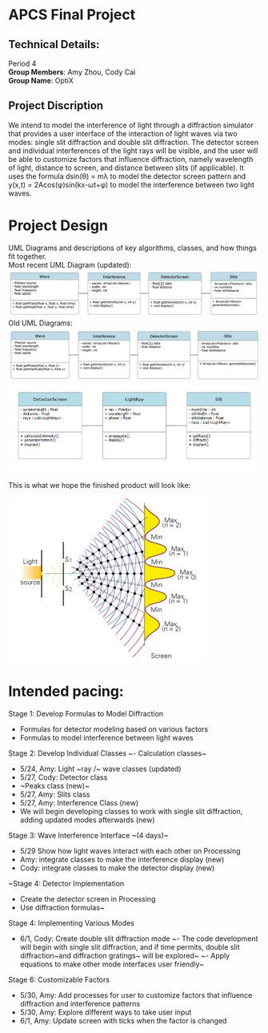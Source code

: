 # APCS Final Project
## Technical Details:

Period 4 <br/>
**Group Members**: Amy Zhou, Cody Cai <br/>
**Group Name**: OptiX

## Project Discription
We intend to model the interference of light through a diffraction simulator that provides a user interface of the interaction of light waves via two modes: single slit diffraction and double slit diffraction. The detector screen and individual interferences of the light rays will be visible, and the user will be able to customize factors that influence diffraction, namely wavelength of light, distance to screen, and distance between slits (if applicable). It uses the formula dsin(θ) = mλ to model the detector screen pattern and y(x,t) = 2Acos(φ)sin(kx-ωt+φ) to model the interference between two light waves.

# Project Design

UML Diagrams and descriptions of key algorithms, classes, and how things fit together. <br/>
 Most recent UML Diagram (updated):
 ![UML Diagram](/imgs/uml_v3.png) <br/>
 Old UML Diagrams:  
 ![UML Diagram](/imgs/uml_v2.png)
 ![UML Diagram](/imgs/uml_v1.png)

This is what we hope the finished product will look like:

  ![Final Product](/imgs/diffraction.jpg)

# Intended pacing:

Stage 1: Develop Formulas to Model Diffraction
- Formulas for detector modeling based on various factors
- Formulas to model interference between light waves

Stage 2: Develop Individual Classes
~- Calculation classes~
- 5/24, Amy: Light ~ray /~ wave classes (updated)
- 5/27, Cody:  Detector class
- ~Peaks class (new)~ 
- 5/27, Amy: Slits class
- 5/27, Amy: Interference Class (new)
- We will begin developing classes to work with single slit diffraction, adding updated modes afterwards (new)

Stage 3: Wave Interference Interface ~(4 days)~
- 5/29 Show how light waves interact with each other on Processing
- Amy: integrate classes to make the interference display (new)
- Cody: integrate classes to make the detector display (new)

~Stage 4: Detector Implementation
- Create the detector screen in Processing
- Use diffraction formulas~

Stage 4: Implementing Various Modes
- 6/1, Cody: Create double slit diffraction mode 
~- The code development will begin with single slit diffraction, and if time permits, double slit diffraction~and diffraction gratings~ will be explored~
~- Apply equations to make other mode interfaces user friendly~

Stage 6: Customizable Factors
- 5/30, Amy: Add processes for user to customize factors that influence diffraction and interference patterns
- 5/30, Amy: Explore different ways to take user input
- 6/1, Amy: Update screen with ticks when the factor is changed 
